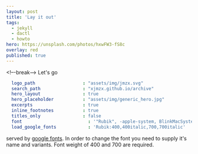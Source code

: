 ```yaml
---
layout: post
title: 'Lay it out'
tags:
  - jekyll
  - dactl
  - howto
hero: https://unsplash.com/photos/hxwFW3-fS8c
overlay: red
published: true
---
```

<!–-break-–>
Let's go

~~~yaml
  logo_path                  : "assets/img/jmzx.svg"
  search_path                : "xjmzx.github.io/archive"
  hero_layout                : true
  hero_placeholder           : "assets/img/generic_hero.jpg"
  excerpts                   : true
  inline_footnotes           : true
  titles_only                : false
  font                         : '"Rubik", -apple-system, BlinkMacSystemFont, "Helvetica Neue", sans-serif'
  load_google_fonts            : 'Rubik:400,400italic,700,700italic'

~~~
served by [google fonts](https://fonts.google.com).
In order to change the font you need to supply it's name and variants.
Font weight of 400 and 700 are required.
